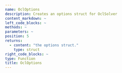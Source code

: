 ```yaml
--- 
name: OclOptions
description: Creates an options struct for OclSolver
content_markdown: ~
left_code_blocks: ~
methods: ~
parameters: ~
position: 5
returns: 
  - content: "the options struct."
    type: struct
right_code_blocks: ~
type: Function
title: OclOptions
---
```

